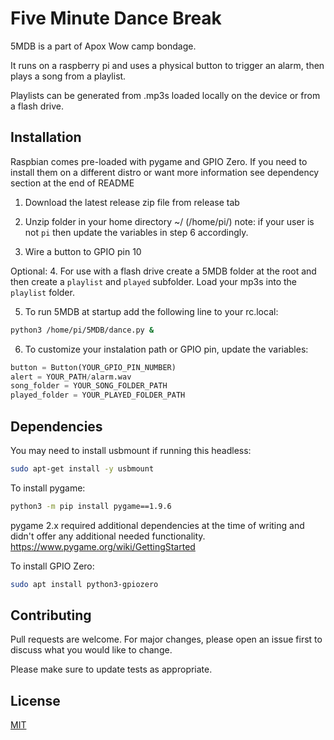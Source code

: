 # Five Minute Dance Break

5MDB is a part of Apox Wow camp bondage.  

It runs on a raspberry pi and uses a physical button to trigger an alarm, then plays a song from a playlist.

Playlists can be generated from .mp3s loaded locally on the device or from a flash drive.
## Installation
Raspbian comes pre-loaded with pygame and GPIO Zero.  If you need to install them on a different distro or want more information see dependency section at the end of README
1. Download the latest release zip file from release tab


2. Unzip folder in your home directory ~/ (/home/pi/)
note: if your user is not `pi` then update the variables in step 6 accordingly.


3. Wire a button to GPIO pin 10

Optional:
4. For use with a flash drive create a 5MDB folder at the root and then create a `playlist` and `played` subfolder. Load your mp3s into the `playlist` folder.


5. To run 5MDB at startup add the following line to your rc.local:
```bash
python3 /home/pi/5MDB/dance.py &
``` 
6. To customize your instalation path or GPIO pin, update the variables:
```python
button = Button(YOUR_GPIO_PIN_NUMBER)
alert = YOUR_PATH/alarm.wav
song_folder = YOUR_SONG_FOLDER_PATH
played_folder = YOUR_PLAYED_FOLDER_PATH
```

## Dependencies
You may need to install usbmount if running this headless:
```bash
sudo apt-get install -y usbmount
```

To install pygame:
```bash
python3 -m pip install pygame==1.9.6
```
pygame 2.x required additional dependencies at the time of writing and didn't offer any additional needed functionality.
https://www.pygame.org/wiki/GettingStarted

To install GPIO Zero:
```bash
sudo apt install python3-gpiozero
```


## Contributing
Pull requests are welcome. For major changes, please open an issue first to discuss what you would like to change.

Please make sure to update tests as appropriate.

## License
[MIT](https://choosealicense.com/licenses/mit/)